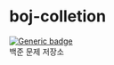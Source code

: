 # boj-colletion
[![Generic badge](https://img.shields.io/badge/LANGUAGE-C-<COLOR>.svg)](https://shields.io/)  
백준 문제 저장소
